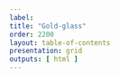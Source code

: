 ```yaml
---
label: 
title: "Gold-glass"
order: 2200
layout: table-of-contents
presentation: grid
outputs: [ html ]
---
```


